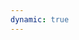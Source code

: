 ```yaml
---
dynamic: true
---
```


<script setup>
import { useData } from 'vitepress'
const { params, frontmatter } = useData()
</script>

<!-- @content -->

<!-- <pre class="text-xs">{{ frontmatter }}</pre> -->
